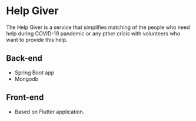 # Help Giver

The Help Giver is a service that simplifies matching of the people who need help during COVID-19 pandemic or any pther crisis with volunteers who want to provide this help.

## Back-end
- Spring Boot app
- Mongodb

## Front-end
- Based on Flutter application.
